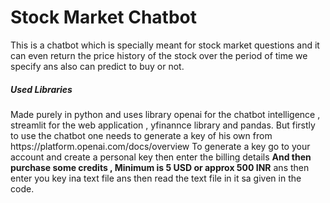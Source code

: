 # Stock Market Chatbot

This is a chatbot which is specially meant for stock market questions and it can even return the price history of the stock over the period of time we specify ans also can predict to buy or not.
<h5>Used Libraries</h5>
Made purely in python and uses library openai for the chatbot intelligence , streamlit for the web application , yfinannce library and pandas.
But firstly to use the chatbot one needs to generate a key of his own from https://platform.openai.com/docs/overview 
To generate a key go to your account and create a personal key then enter the billing details <b>And then purchase some credits , Minimum is 5 USD or approx 500 INR</b>
ans then enter you key ina text file ans then read the text file in it sa given in the code.

